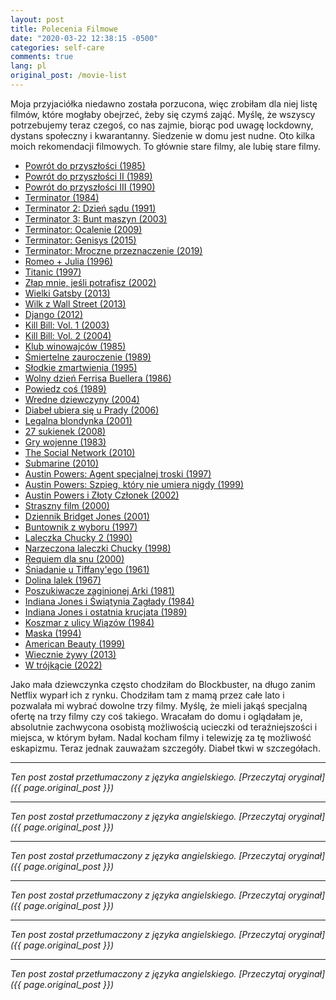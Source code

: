 ```yaml
---
layout: post
title: Polecenia Filmowe
date: "2020-03-22 12:38:15 -0500"
categories: self-care
comments: true
lang: pl
original_post: /movie-list
---
```




Moja przyjaciółka niedawno została porzucona, więc zrobiłam dla niej listę filmów, które mogłaby obejrzeć, żeby się czymś zająć. Myślę, że wszyscy potrzebujemy teraz czegoś, co nas zajmie, biorąc pod uwagę lockdowny, dystans społeczny i kwarantanny. Siedzenie w domu jest nudne. Oto kilka moich rekomendacji filmowych. To głównie stare filmy, ale lubię stare filmy.
<!-- more -->
<ul><li><a href=https://en.wikipedia.org/wiki/Back_to_the_Future target=_blank>Powrót do przyszłości (1985)</a></li>
<li><a href=https://en.wikipedia.org/wiki/Back_to_the_Future_Part_II target=_blank>Powrót do przyszłości II (1989)</a></li>
<li><a href=https://en.wikipedia.org/wiki/Back_to_the_Future_Part_III target=_blank>Powrót do przyszłości III (1990)</a></li>
<li><a href=https://en.wikipedia.org/wiki/The_Terminator target=_blank>Terminator (1984)</a></li>
<li><a href=https://en.wikipedia.org/wiki/Terminator_2:_Judgment_Day target=_blank>Terminator 2: Dzień sądu (1991)</a></li>
<li><a href=https://en.wikipedia.org/wiki/Terminator_3:_Rise_of_the_Machines target=_blank>Terminator 3: Bunt maszyn (2003)</a></li>
<li><a href=https://en.wikipedia.org/wiki/Terminator_Salvation target=_blank>Terminator: Ocalenie (2009)</a></li>
<li><a href=https://en.wikipedia.org/wiki/Terminator_Genisys target=_blank>Terminator: Genisys (2015)</a></li>
<li><a href=https://en.wikipedia.org/wiki/Terminator:_Dark_Fate target=_blank>Terminator: Mroczne przeznaczenie (2019)</a></li>
<li><a href=https://en.wikipedia.org/wiki/Romeo_%2B_Juliet target=_blank>Romeo + Julia (1996)</a></li>
<li><a href=https://en.wikipedia.org/wiki/Titanic_(1997_film) target=_blank>Titanic (1997)</a></li>
<li><a href=https://en.wikipedia.org/wiki/Catch_Me_If_You_Can target=_blank>Złap mnie, jeśli potrafisz (2002)</a></li>
<li><a href=https://en.wikipedia.org/wiki/The_Great_Gatsby_(2013_film) target=_blank>Wielki Gatsby (2013)</a></li>
<li><a href=https://en.wikipedia.org/wiki/The_Wolf_of_Wall_Street_(2013_film) target=_blank>Wilk z Wall Street (2013)</a></li>
<li><a href=https://en.wikipedia.org/wiki/Django_Unchained target=_blank>Django (2012)</a></li>
<li><a href=https://en.wikipedia.org/wiki/Kill_Bill:_Volume_1 target=_blank>Kill Bill: Vol. 1 (2003)</a></li>
<li><a href=https://en.wikipedia.org/wiki/Kill_Bill:_Volume_2 target=_blank>Kill Bill: Vol. 2 (2004)</a></li>
<li><a href=https://en.wikipedia.org/wiki/The_Breakfast_Club target=_blank>Klub winowajców (1985)</a></li>
<li><a href=https://en.wikipedia.org/wiki/Heathers target=_blank>Śmiertelne zauroczenie (1989)</a></li>
<li><a href=https://en.wikipedia.org/wiki/Clueless_(film) target=_blank>Słodkie zmartwienia (1995)</a></li>
<li><a href=https://en.wikipedia.org/wiki/Ferris_Bueller%27s_Day_Off target=_blank>Wolny dzień Ferrisa Buellera (1986)</a></li>
<li><a href=https://en.wikipedia.org/wiki/Say_Anything... target=_blank>Powiedz coś (1989)</a></li>
<li><a href=https://en.wikipedia.org/wiki/Mean_Girls target=_blank>Wredne dziewczyny (2004)</a></li>
<li><a href=https://en.wikipedia.org/wiki/The_Devil_Wears_Prada_(film) target=_blank>Diabeł ubiera się u Prady (2006)</a></li>
<li><a href=https://en.wikipedia.org/wiki/Legally_Blonde target=_blank>Legalna blondynka (2001)</a></li>
<li><a href=https://en.wikipedia.org/wiki/27_Dresses target=_blank>27 sukienek (2008)</a></li>
<li><a href=https://en.wikipedia.org/wiki/WarGames target=_blank>Gry wojenne (1983)</a></li>
<li><a href=https://en.wikipedia.org/wiki/The_Social_Network target=_blank>The Social Network (2010)</a></li>
<li><a href=https://en.wikipedia.org/wiki/Submarine_(2010_film) target=_blank>Submarine (2010)</a></li>
<li><a href=https://en.wikipedia.org/wiki/Austin_Powers:_International_Man_of_Mystery target=_blank>Austin Powers: Agent specjalnej troski (1997)</a></li>
<li><a href=https://en.wikipedia.org/wiki/Austin_Powers:_The_Spy_Who_Shagged_Me target=_blank>Austin Powers: Szpieg, który nie umiera nigdy (1999)</a></li>
<li><a href=https://en.wikipedia.org/wiki/Austin_Powers_in_Goldmember target=_blank>Austin Powers i Złoty Członek (2002)</a></li>
<li><a href=https://en.wikipedia.org/wiki/Scary_Movie target=_blank>Straszny film (2000)</a></li>
<li><a href=https://en.wikipedia.org/wiki/Bridget_Jones%27s_Diary_(film) target=_blank>Dziennik Bridget Jones (2001)</a></li>
<li><a href=https://en.wikipedia.org/wiki/Good_Will_Hunting target=_blank>Buntownik z wyboru (1997)</a></li>
<li><a href=https://en.wikipedia.org/wiki/Child%27s_Play_2 target=_blank>Laleczka Chucky 2 (1990)</a></li>
<li><a href=https://en.wikipedia.org/wiki/Bride_of_Chucky target=_blank>Narzeczona laleczki Chucky (1998)</a></li>
<li><a href=https://en.wikipedia.org/wiki/Requiem_for_a_Dream target=_blank>Requiem dla snu (2000)</a></li>
<li><a href=https://en.wikipedia.org/wiki/Breakfast_at_Tiffany%27s_(film) target=_blank>Śniadanie u Tiffany'ego (1961)</a></li>
<li><a href=https://en.wikipedia.org/wiki/Valley_of_the_Dolls_(film) target=_blank>Dolina lalek (1967)</a></li>
<li><a href=https://en.wikipedia.org/wiki/Raiders_of_the_Lost_Ark target=_blank>Poszukiwacze zaginionej Arki (1981)</a></li>
<li><a href=https://en.wikipedia.org/wiki/Indiana_Jones_and_the_Temple_of_Doom target=_blank>Indiana Jones i Świątynia Zagłady (1984)</a></li>
<li><a href=https://en.wikipedia.org/wiki/Indiana_Jones_and_the_Last_Crusade target=_blank>Indiana Jones i ostatnia krucjata (1989)</a></li>
<li><a href=https://en.wikipedia.org/wiki/A_Nightmare_on_Elm_Street target=_blank>Koszmar z ulicy Wiązów (1984)</a></li>
<li><a href=https://en.wikipedia.org/wiki/The_Mask_(1994_film) target=_blank>Maska (1994)</a></li>
<li><a href=https://en.wikipedia.org/wiki/American_Beauty_(1999_film) target=_blank>American Beauty (1999)</a></li>
<li><a href=https://en.wikipedia.org/wiki/Warm_Bodies_(film) target=_blank>Wiecznie żywy (2013)</a></li>
<li><a href=https://en.wikipedia.org/wiki/Triangle_of_Sadness target=_blank>W trójkącie (2022)</a></li>
</ul>

Jako mała dziewczynka często chodziłam do Blockbuster, na długo zanim Netflix wyparł ich z rynku. Chodziłam tam z mamą przez całe lato i pozwalała mi wybrać dowolne trzy filmy. Myślę, że mieli jakąś specjalną ofertę na trzy filmy czy coś takiego. Wracałam do domu i oglądałam je, absolutnie zachwycona osobistą możliwością ucieczki od teraźniejszości i miejsca, w którym byłam. Nadal kocham filmy i telewizję za tę możliwość eskapizmu. Teraz jednak zauważam szczegóły. Diabeł tkwi w szczegółach.

---

*Ten post został przetłumaczony z języka angielskiego. [Przeczytaj oryginał]({{ page.original_post }})*

---

*Ten post został przetłumaczony z języka angielskiego. [Przeczytaj oryginał]({{ page.original_post }})*

---

*Ten post został przetłumaczony z języka angielskiego. [Przeczytaj oryginał]({{ page.original_post }})*

---

*Ten post został przetłumaczony z języka angielskiego. [Przeczytaj oryginał]({{ page.original_post }})*

---

*Ten post został przetłumaczony z języka angielskiego. [Przeczytaj oryginał]({{ page.original_post }})*

---

*Ten post został przetłumaczony z języka angielskiego. [Przeczytaj oryginał]({{ page.original_post }})*